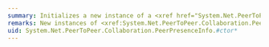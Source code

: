 ```yaml
---
summary: Initializes a new instance of a <xref href="System.Net.PeerToPeer.Collaboration.PeerPresenceInfo"></xref> object.
remarks: New instances of <xref:System.Net.PeerToPeer.Collaboration.PeerPresenceStatus> generated by this constructor contains a default PeerPresenceInfo value equal to "Online".
uid: System.Net.PeerToPeer.Collaboration.PeerPresenceInfo.#ctor*
---
```

